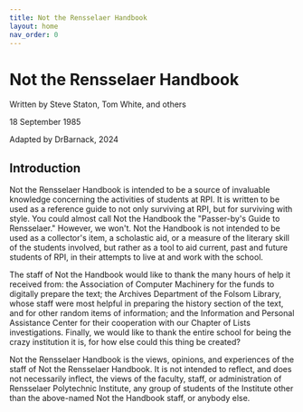 ```yaml
---
title: Not the Rensselaer Handbook
layout: home
nav_order: 0
---
```


# Not the Rensselaer Handbook

Written by Steve Staton, Tom White, and others

18 September 1985

Adapted by DrBarnack, 2024

## Introduction

Not the Rensselaer Handbook is intended to be a source of invaluable knowledge concerning the activities of students at RPI. It is written to be used as a reference guide to not only surviving at RPI, but for surviving with style. You could almost call Not the Handbook the "Passer-by's Guide to Rensselaer." However, we won't. Not the Handbook is not intended to be used as a collector's item, a scholastic aid, or a measure of the literary skill of the students involved, but rather as a tool to aid current, past and future students of RPI, in their attempts to live at and work with the school.

The staff of Not the Handbook would like to thank the many hours of help it received from: the Association of Computer Machinery for the funds to digitally prepare the text; the Archives Department of the Folsom Library, whose staff were most helpful in preparing the history section of the text, and for other random items of information; and the Information and Personal Assistance Center for their cooperation with our Chapter of Lists investigations. Finally, we would like to thank the entire school for being the crazy institution it is, for how else could this thing be created?

Not the Rensselaer Handbook is the views, opinions, and experiences of the staff of Not the Rensselaer Handbook. It is not intended to reflect, and does not necessarily inflect, the views of the faculty, staff, or administration of Rensselaer Polytechnic Institute, any group of students of the Institute other than the above-named Not the Handbook staff, or anybody else.
